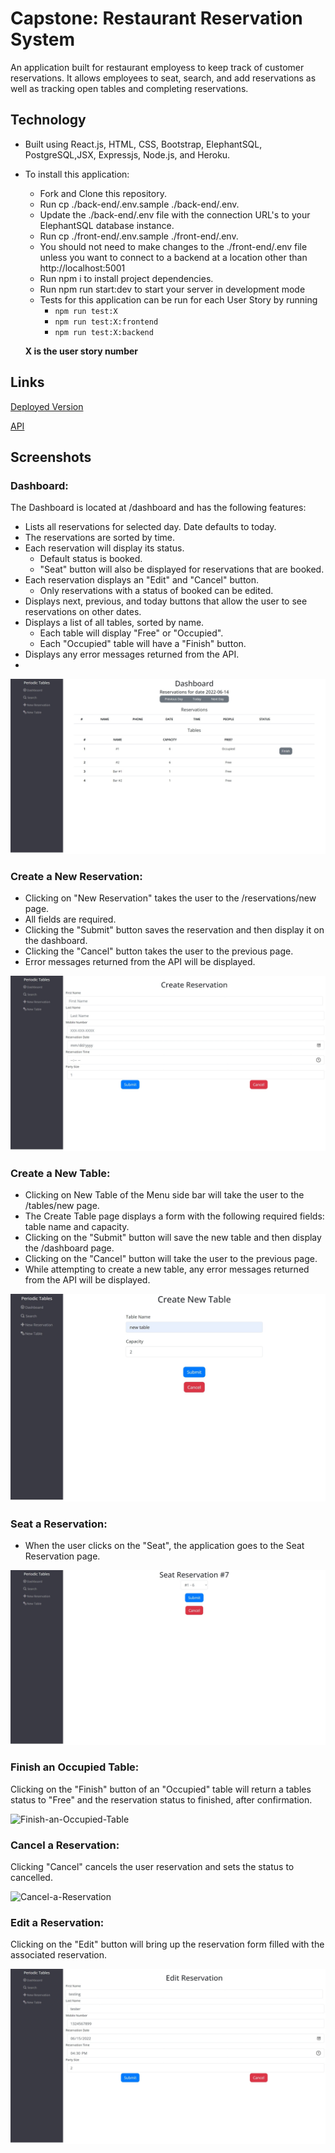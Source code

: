 # Capstone: Restaurant Reservation System
An application built for restaurant employess to keep track of customer reservations. It allows employees to seat, search, and add reservations as well as tracking open tables and completing reservations.

## Technology

- Built using React.js, HTML, CSS, Bootstrap, ElephantSQL, PostgreSQL,JSX, Expressjs, Node.js, and Heroku.

- To install this application:

	- Fork and Clone this repository.
	- Run cp ./back-end/.env.sample ./back-end/.env.
	- Update the ./back-end/.env file with the connection URL's to your ElephantSQL database instance.
	- Run cp ./front-end/.env.sample ./front-end/.env.
	- You should not need to make changes to the ./front-end/.env file unless you want to connect to a backend at a location other than http://localhost:5001
	- Run npm i to install project dependencies.
	- Run npm run start:dev to start your server in development mode
	- Tests for this application can be run for each User Story by running 
      - `npm run test:X` 
      - `npm run test:X:frontend` 
      - `npm run test:X:backend`

    **X is the user story number**
## Links

[Deployed Version](https://restaurant-app-client-barber.herokuapp.com/dashboard)

[API](https://restaurant-app-backend-barber.herokuapp.com)

## Screenshots 
### Dashboard:

The Dashboard is located at /dashboard and has the following features:

- Lists all reservations for selected day. Date defaults to today.
- The reservations are sorted by time.
- Each reservation will display its status.
	- Default status is booked.
	- "Seat" button will also be displayed for reservations that are booked.
- Each reservation displays an "Edit" and "Cancel" button.
	- Only reservations with a status of booked can be edited.
- Displays next, previous, and today buttons that allow the user to see reservations on other dates.
- Displays a list of all tables, sorted by name.
	- Each table will display "Free" or "Occupied".
	- Each "Occupied" table will have a "Finish" button.
- Displays any error messages returned from the API.
- 
![Dashboard](pics/Dashboard.png)

### Create a New Reservation:

- Clicking on "New Reservation" takes the user to the /reservations/new page.
- All fields are required.
- Clicking the "Submit" button saves the reservation and then display it on the dashboard.
- Clicking the "Cancel" button takes the user to the previous page.
- Error messages returned from the API will be displayed.

![Create-a-New-Reservation](pics/new-reservation.png)

### Create a New Table:

- Clicking on New Table of the Menu side bar will take the user to the /tables/new page.
- The Create Table page displays a form with the following required fields: table name and capacity.
- Clicking on the "Submit" button will save the new table and then display the /dashboard page.
- Clicking on the "Cancel" button will take the user to the previous page.
- While attempting to create a new table, any error messages returned from the API will be displayed.

![Create-a-New-Table](pics/new-table.png)

### Seat a Reservation:

- When the user clicks on the "Seat", the application goes to the Seat Reservation page.

![Seat-a-Reservation](pics/seat-reservation.png)

### Finish an Occupied Table:

Clicking on the "Finish" button of an "Occupied" table will return a tables status to "Free" and the
reservation status to finished, after confirmation.

![Finish-an-Occupied-Table](pics/finish-table.PNG)

### Cancel a Reservation:

Clicking "Cancel" cancels the user reservation and sets the status to cancelled.

![Cancel-a-Reservation](pics/cancel-reservation.PNG)

### Edit a Reservation:

Clicking on the "Edit" button will bring up the reservation form filled with the associated reservation.

![Edit-a-Reservation](pics/edit-reservation.png)